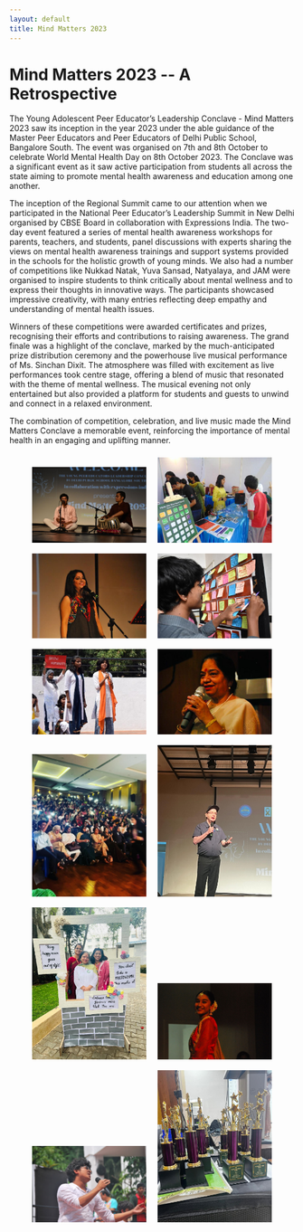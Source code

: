 ```yaml
---
layout: default
title: Mind Matters 2023
---
```


# Mind Matters 2023 -- A Retrospective

The Young Adolescent Peer Educator’s Leadership Conclave - Mind Matters 2023 saw its inception in the year 2023 under the able guidance of the Master Peer Educators and Peer Educators of Delhi Public School, Bangalore South. The event was organised on 7th and 8th October to celebrate World Mental Health Day on 8th October 2023. The Conclave was a significant event as it saw active participation from students all across the state aiming to promote mental health awareness and education among one another. 

The inception of the Regional Summit came to our attention when we participated in the National Peer Educator’s Leadership Summit in New Delhi organised by CBSE Board in collaboration with Expressions India. The two-day event featured a series of mental health awareness workshops for parents, teachers, and students, panel discussions with experts sharing the views on mental health awareness trainings and support systems provided in the schools for the holistic growth of young minds. We also had a number of competitions like Nukkad Natak, Yuva Sansad, Natyalaya, and JAM  were organised to inspire students to think critically about mental wellness and to express their thoughts in innovative ways. The participants showcased impressive creativity, with many entries reflecting deep empathy and understanding of mental health issues. 

Winners of these competitions were awarded certificates and prizes, recognising their efforts and contributions to raising awareness. The grand finale was a highlight of the conclave, marked by the much-anticipated prize distribution ceremony and the powerhouse live musical  performance of Ms. Sinchan Dixit. The atmosphere was filled with excitement as live performances took centre stage, offering a blend of music that resonated with the theme of mental wellness. The musical evening not only entertained but also provided a platform for students and guests to unwind and connect in a relaxed environment.

The combination of competition, celebration, and live music made the Mind Matters Conclave a memorable event, reinforcing the importance of mental health in an engaging and uplifting manner.



<center>
	<img src="/_media/2023-1.jpeg" style="width: 40%; margin: 8px;">
	<img src="/_media/2023-2.jpeg" style="width: 40%; margin: 8px;">
	<img src="/_media/2023-3.jpeg" style="width: 40%; margin: 8px;">
	<img src="/_media/2023-4.jpeg" style="width: 40%; margin: 8px;">
	<img src="/_media/2023-5.jpeg" style="width: 40%; margin: 8px;">
	<img src="/_media/2023-6.jpeg" style="width: 40%; margin: 8px;">
	<img src="/_media/2023-7.jpeg" style="width: 40%; margin: 8px;">
	<img src="/_media/2023-8.jpeg" style="width: 40%; margin: 8px;">
	<img src="/_media/2023-9.jpeg" style="width: 40%; margin: 8px;">
	<img src="/_media/2023-10.jpeg" style="width: 40%; margin: 8px;">
	<img src="/_media/2023-11.jpeg" style="width: 40%; margin: 8px;">
	<img src="/_media/2023-12.jpeg" style="width: 40%; margin: 8px;">
</center>
